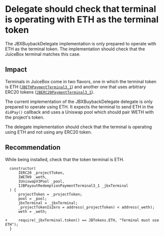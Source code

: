 # Delegate should check that terminal is operating with ETH as the terminal token

The JBXBuybackDelegate implementation is only prepared to operate with ETH as the terminal token. The implementation should check that the JuiceBox terminal matches this case.

## Impact

Terminals in JuiceBox come in two flavors, one in which the terminal token is ETH ([`JBETHPaymentTerminal3_1`](https://github.com/jbx-protocol/juice-contracts-v3/blob/main/contracts/JBETHPaymentTerminal3_1.sol)) and another one that uses arbitrary ERC20 tokens ([`JBERC20PaymentTerminal3_1`](https://github.com/jbx-protocol/juice-contracts-v3/blob/main/contracts/JBERC20PaymentTerminal3_1.sol)).

The current implementation of the JBXBuybackDelegate delegate is only prepared to operate using ETH. It expects the terminal to send ETH in the `didPay()` callback and uses a Uniswap pool which should pair WETH with the project's token.

The delegate implementation should check that the terminal is operating using ETH and not using any ERC20 token.

## Recommendation

While being installed, check that the token terminal is ETH.

```solidity
  constructor(
      IERC20 _projectToken,
      IWETH9 _weth,
      IUniswapV3Pool _pool,
      IJBPayoutRedemptionPaymentTerminal3_1 _jbxTerminal
  ) {
      projectToken = _projectToken;
      pool = _pool;
      jbxTerminal = _jbxTerminal;
      _projectTokenIsZero = address(_projectToken) < address(_weth);
      weth = _weth;
      
+     require(_jbxTerminal.token() == JBTokens.ETH, "Terminal must use ETH");
  }
```
